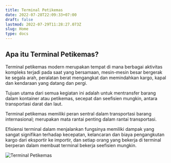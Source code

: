 ```yaml
---
title: Terminal Petikemas
date: 2022-07-28T22:09:33+07:00
draft: false
lastmod: 2022-07-29T11:28:27.073Z
slug: Home
type: docs
---
```

## Apa itu Terminal Petikemas?

Terminal petikemas modern merupakan tempat di mana berbagai aktivitas kompleks terjadi pada saat yang bersamaan, mesin-mesin besar bergerak ke segala arah, peralatan berat mengangkat dan memindahkan kargo, kapal dan kendaraan yang datang dan pergi.

Tujuan utama dari semua kegiatan ini adalah untuk mentransfer barang dalam kontainer atau petikemas, secepat dan seefisien mungkin, antara transportasi darat dan laut.

Terminal petikemas memiliki peran sentral dalam transportasi barang internasional; merupakan mata rantai penting dalam rantai transportasi.

Efisiensi terminal dalam menjalankan fungsinya memiliki dampak yang sangat signifikan terhadap kecepatan, kelancaran dan biaya pengangkutan kargo dari eksportir ke importir, dan setiap orang yang bekerja di terminal berperan dalam membuat terminal bekerja seefisien mungkin.

![Terminal Petikemas](/img/terminal_petikemas.jpeg)